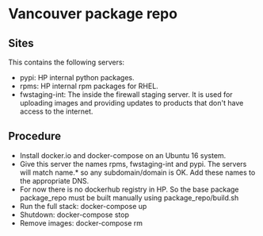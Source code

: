 # Vancouver package repo

## Sites

This contains the following servers:

- pypi: HP internal python packages.
- rpms: HP internal rpm packages for RHEL.
- fwstaging-int: The inside the firewall staging server.  It is used for uploading images and providing updates to products that don't have access to the internet.

## Procedure

-  Install docker.io and docker-compose on an Ubuntu 16 system.
-  Give this server the names rpms, fwstaging-int and pypi.  The servers will match name.* so any subdomain/domain is OK.  Add these names to the appropriate DNS.
-  For now there is no dockerhub registry in HP.  So the base package package_repo must be built manually using package_repo/build.sh
-  Run the full stack:  docker-compose up
-  Shutdown:  docker-compose stop
-  Remove images:  docker-compose rm

